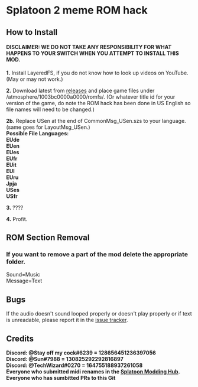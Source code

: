 # Splatoon 2 meme ROM hack
## How to Install
#### DISCLAIMER: WE DO NOT TAKE ANY RESPONSIBILITY FOR WHAT HAPPENS TO YOUR SWITCH WHEN YOU ATTEMPT TO INSTALL THIS MOD.

**1.** Install LayeredFS, if you do not know how to look up videos on YouTube. (May or may not work.)

**2.** Download latest from [releases](https://github.com/SunTheCourier/Splatoon-2-Meme-ROM-hack/releases) and place game files under /atmosphere/1003bc0000a0000/romfs/. (Or whatever title id for your version of the game, do note the ROM hack has been done in US English so file names will need to be changed.)

**2b.** Replace USen at the end of CommonMsg_USen.szs to your language. (same goes for LayoutMsg_USen.)<br>
**Possible File Languages:**<br>
**EUde<br>**
**EUen<br>**
**EUes<br>**
**EUfr<br>**
**EUit<br>**
**EUl<br>**
**EUru<br>**
**Jpja<br>**
**USes<br>**
**USfr<br>**

**3.** ????

**4.** Profit.



## ROM Section Removal
### If you want to remove a part of the mod delete the appropriate folder.

Sound=Music<br>
Message=Text

## Bugs
If the audio doesn't sound looped properly or doesn't play properly or if text is unreadable, please report it in the [issue tracker](https://github.com/SunTheCourier/Splatoon-2-Meme-ROM-hack/issues).
## Credits

**Discord: @Stay off my cock#6239  = 128656451236397056**<br>
**Discord: @Sun#7988  = 130825292292816897**<br>
**Discord: @TechWizard#0270 = 164755188937261058**<br>
**Everyone who submitted midi renames in the [Splatoon Modding Hub](https://discordapp.com/invite/Msk4nSj).**
**Everyone who has sumbitted PRs to this Git**

